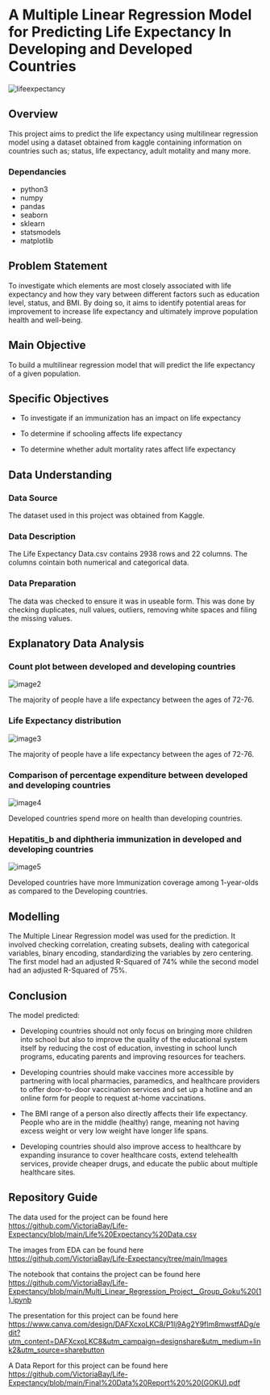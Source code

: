 
# A Multiple Linear Regression Model for Predicting Life Expectancy In Developing and Developed Countries
![lifeexpectancy](https://user-images.githubusercontent.com/117164514/212286126-aa767538-b443-404a-85c6-3ad8627b26a7.jpg)


## Overview
This project aims to predict the life expectancy using multilinear regression model using a dataset obtained from kaggle containing information on countries such as; status, life expectancy, adult motality and many more.
### Dependancies
* python3
* numpy
* pandas
* seaborn
* sklearn
* statsmodels
* matplotlib

## Problem Statement
To investigate which elements are most closely associated with life expectancy and how they vary between different factors such as education level, status, and BMI. By doing so, it aims to identify potential areas for improvement to increase life expectancy and ultimately improve population health and well-being.

## Main Objective
To build a multilinear regression model that will predict the life expectancy of a given population.
## Specific Objectives
* To investigate if an immunization has an impact on life expectancy

* To determine if schooling affects life expectancy
 
* To determine whether adult mortality rates affect life expectancy

## Data Understanding
### Data Source
The dataset used in this project was obtained from Kaggle.
### Data Description
The Life Expectancy Data.csv contains 2938 rows and 22 columns. The columns cointain both numerical and categorical data.
### Data Preparation
The data was checked to ensure it was in useable form. This was done by checking duplicates, null values, outliers, removing white spaces and filing the missing values.

## Explanatory Data Analysis
### Count plot between developed and developing countries 
![image2](https://user-images.githubusercontent.com/117164514/212286407-d359f1d3-37b0-4a64-be4b-d26953cfbd1d.png)

The majority of people have a life expectancy between the ages of 72-76.
### Life Expectancy distribution
![image3](https://user-images.githubusercontent.com/117164514/212286366-b7906153-7d61-4d73-893f-d67cb42e7d4a.png)

The majority of people have a life expectancy between the ages of 72-76.
### Comparison of percentage expenditure between developed  and developing countries

![image4](https://user-images.githubusercontent.com/117164514/212286927-8d5893e0-cf69-4a1b-be7c-a53a0782e4db.png)

Developed countries spend more on health than developing countries.
### Hepatitis_b and diphtheria immunization in developed and developing countries
![image5](https://user-images.githubusercontent.com/117164514/212287204-5dcf7d6f-f808-4a5f-957d-36f2e95a3da6.png)

Developed countries have more Immunization coverage among 1-year-olds as compared to the Developing countries.

## Modelling
The Multiple Linear Regression model was used for the prediction.
It involved checking correlation, creating subsets, dealing with categorical variables, binary encoding, standardizing the variables by zero centering.
The first model had an adjusted R-Squared of 74% while the second model had an adjusted R-Squared of 75%.
## Conclusion
The model predicted:

* Developing countries should not only focus on bringing more children into school but also to improve the quality of the educational system itself by reducing the cost of education, investing in school lunch programs, educating parents and improving resources for teachers.

* Developing countries should make vaccines more accessible by partnering with local pharmacies, paramedics, and healthcare providers to offer door-to-door vaccination services and set up a hotline and an online form for people to request at-home vaccinations.

* The BMI range of a person also directly affects their life expectancy. People who are in the middle (healthy) range, meaning not having excess weight or very low weight have longer life spans.

* Developing countries should also improve access to healthcare by expanding insurance to cover healthcare costs, extend telehealth services, provide cheaper drugs, and educate the public about multiple healthcare sites.


## Repository Guide
The data used for the project can be found here https://github.com/VictoriaBay/Life-Expectancy/blob/main/Life%20Expectancy%20Data.csv

The images from EDA can be found here https://github.com/VictoriaBay/Life-Expectancy/tree/main/Images

The notebook that contains the project can be found here https://github.com/VictoriaBay/Life-Expectancy/blob/main/Multi_Linear_Regression_Project__Group_Goku%20(1).ipynb

The presentation for this project can be found here https://www.canva.com/design/DAFXcxoLKC8/P1Ij9Ag2Y9flm8mwstfADg/edit?utm_content=DAFXcxoLKC8&utm_campaign=designshare&utm_medium=link2&utm_source=sharebutton

A Data Report for this project can be found here  https://github.com/VictoriaBay/Life-Expectancy/blob/main/Final%20Data%20Report%20%20(GOKU).pdf

